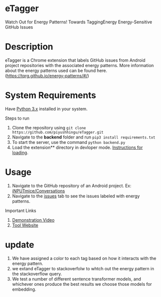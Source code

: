 # eTagger
Watch Out for Energy Patterns! Towards TaggingEnergy Energy-Sensitive GitHub Issues
# Description
eTagger is a Chrome extension that labels GitHub issues from Android project repositories with the associated energy patterns. More information about the energy patterns used can be found here. (https://tqrg.github.io/energy-patterns/#/)

# System Requirements
Have [Python 3.x](https://www.python.org/downloads/) installed in your system.

Steps to run
1. Clone the repository using ```git clone https://github.com/piyushhingu/eTagger.git```
2. Navigate to the **backend** folder and run ```pip3 install requirements.txt```
3. To start the server, use the command ```python backend.py```
4. Load the extension** directory in devloper mode. [Instructions for loading](https://developer.chrome.com/docs/extensions/mv3/getstarted/).

# Usage
1. Navigate to the GitHub repository of an Android project. Ex: [iNPUTmice/Conversations](https://github.com/iNPUTmice/Conversations)
2. Navigate to the [issues](https://github.com/iNPUTmice/Conversations/issues) tab to see the issues labeled with energy patterns. 

Important Links
1. [Demonstration Video](https://www.youtube.com/watch?v=hP4pWJ4AKxE)
2. [Tool Website](https://github.com/piyushhingu/eTagger.git)

# update
1. We have assigned a color to each tag based on how it interacts with the energy pattern.
2. we extand eTagger to stackoverfolw to whtch out the energy pattern in the stackoverflow query.
3. We test a number of different sentence transformer models, and whichever ones produce the best results we choose those models 
   for embedding. 
